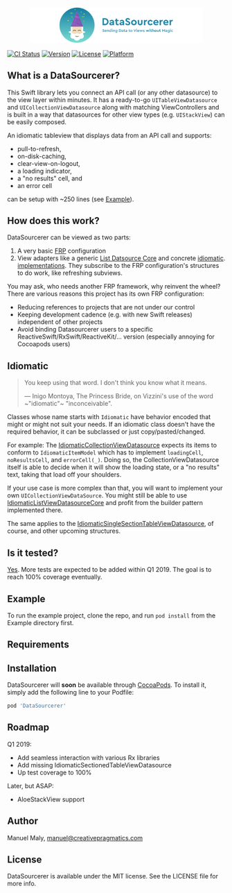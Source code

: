 <p align="center">
	<a href="https://github.com/creativepragmatics/DataSourcerer/"><img src="logo.svg" alt="DataSourcerer—Sending Data to Views without Magic. A Swift library." style="width: 400px;" /></a>
</p>

[![CI Status](https://img.shields.io/travis/creativepragmatics/DataSourcerer.svg?style=flat)](https://travis-ci.org/creativepragmatics/DataSourcerer)
[![Version](https://img.shields.io/cocoapods/v/DataSourcerer.svg?style=flat)](https://cocoapods.org/pods/DataSourcerer)
[![License](https://img.shields.io/cocoapods/l/DataSourcerer.svg?style=flat)](https://cocoapods.org/pods/DataSourcerer)
[![Platform](https://img.shields.io/cocoapods/p/DataSourcerer.svg?style=flat)](https://cocoapods.org/pods/DataSourcerer)

## What is a DataSourcerer?

This Swift library lets you connect an API call (or any other datasource) to the view layer within minutes. It has a ready-to-go `UITableViewDatasource` and `UICollectionViewDatasource` along with matching ViewControllers and is built in a way that datasources for other view types (e.g. `UIStackView`) can be easily composed. 

An idiomatic tableview that displays data from an API call and supports:
* pull-to-refresh, 
* on-disk-caching, 
* clear-view-on-logout,
* a loading indicator, 
* a "no results" cell, and 
* an error cell 

can be setup with ~250 lines (see [Example](Example/DataSourcerer)).

## How does this work?

DataSourcerer can be viewed as two parts:
1. A very basic [FRP](https://en.wikipedia.org/wiki/Functional_reactive_programming) configuration
2. View adapters like a generic [List Datsource Core](DataSourcerer/Classes/List/IdiomaticListViewDatasourceCore.swift) and concrete [idiomatic](DataSourcerer/Classes/List-UIKit/IdiomaticCollectionViewDatasource.swift). [implementations](DataSourcerer/Classes/List-UIKit/IdiomaticSingleSectionListViewDatasourceCore.swift). They subscribe to the FRP configuration's structures to do work, like refreshing subviews.

You may ask, who needs another FRP framework, why reinvent the wheel? There are various reasons this project has its own FRP configuration:
* Reducing references to projects that are not under our control
* Keeping development cadence (e.g. with new Swift releases) independent of other projects
* Avoid binding Datasourcerer users to a specific ReactiveSwift/RxSwift/ReactiveKit/... version (especially annoying for Cocoapods users)

## Idiomatic

> You keep using that word. I don't think you know what it means.
>
> — Inigo Montoya, The Princess Bride, on Vizzini's use of the word ~"idiomatic"~ "inconceivable".

Classes whose name starts with `Idiomatic` have behavior encoded that might or might not suit your needs. If an idiomatic class doesn't have the required behavior, it can be subclassed or just copy/pasted/changed.

For example: The [IdiomaticCollectionViewDatasource](DataSourcerer/Classes/List-UIKit/IdiomaticCollectionViewDatasource.swift) expects its items to conform to `IdiomaticItemModel` which has to implement `loadingCell`, `noResultsCell`, and `errorCell(_)`. Doing so, the CollectionViewDatasource itself is able to decide when it will show the loading state, or a "no results" text, taking that load off your shoulders. 

If your use case is more complex than that, you will want to implement your own `UICollectionViewDataSource`. You might still be able to use [IdiomaticListViewDatasourceCore](DataSourcerer/Classes/List/IdiomaticListViewDatasourceCore.swift) and profit from the builder pattern implemented there.

The same applies to the [IdiomaticSingleSectionTableViewDatasource](DataSourcerer/Classes/List-UIKit/IdiomaticSingleSectionTableViewDatasource.swift), of course, and other upcoming structures.

## Is it tested?

[Yes](Example/Tests). More tests are expected to be added within Q1 2019. The goal is to reach 100% coverage eventually.

## Example

To run the example project, clone the repo, and run `pod install` from the Example directory first.

## Requirements

## Installation

DataSourcerer will __soon__ be available through [CocoaPods](https://cocoapods.org). To install
it, simply add the following line to your Podfile:

```ruby
pod 'DataSourcerer'
```

## Roadmap

Q1 2019:

* Add seamless interaction with various Rx libraries
* Add missing IdiomaticSectionedTableViewDatasource
* Up test coverage to 100%

Later, but ASAP:
* AloeStackView support

## Author

Manuel Maly, manuel@creativepragmatics.com

## License

DataSourcerer is available under the MIT license. See the LICENSE file for more info.
